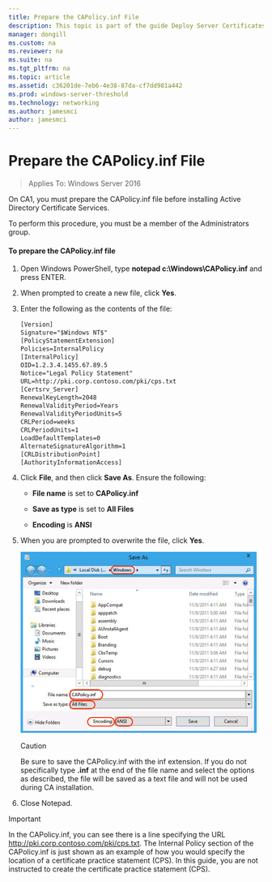 ```yaml
---
title: Prepare the CAPolicy.inf File
description: This topic is part of the guide Deploy Server Certificates for 802.1X Wired and Wireless Deployments
manager: dongill
ms.custom: na
ms.reviewer: na
ms.suite: na
ms.tgt_pltfrm: na
ms.topic: article
ms.assetid: c36201de-7eb6-4e38-87da-cf7dd981a442
ms.prod: windows-server-threshold
ms.technology: networking
ms.author: jamesmci
author: jamesmci
---
```

# Prepare the CAPolicy.inf File

>Applies To: Windows Server 2016

On CA1, you must prepare the CAPolicy.inf file before installing Active Directory Certificate Services.  
  
To perform this procedure, you must be a member of the Administrators group.  
  
#### To prepare the CAPolicy.inf file  
  
1.  Open Windows PowerShell, type **notepad c:\Windows\CAPolicy.inf** and press ENTER.  
  
2.  When prompted to create a new file, click **Yes**.  
  
3.  Enter the following as the contents of the file:  
  
    ```  
    [Version]  
    Signature="$Windows NT$"  
    [PolicyStatementExtension]  
    Policies=InternalPolicy  
    [InternalPolicy]  
    OID=1.2.3.4.1455.67.89.5  
    Notice="Legal Policy Statement"  
    URL=http://pki.corp.contoso.com/pki/cps.txt  
    [Certsrv_Server]  
    RenewalKeyLength=2048  
    RenewalValidityPeriod=Years  
    RenewalValidityPeriodUnits=5  
    CRLPeriod=weeks  
    CRLPeriodUnits=1  
    LoadDefaultTemplates=0  
    AlternateSignatureAlgorithm=1  
    [CRLDistributionPoint]  
    [AuthorityInformationAccess]  
    ```  
  
4.  Click **File**, and then click **Save As**. Ensure the following:  
  
    -   **File name** is set to **CAPolicy.inf**  
  
    -   **Save as type** is set to **All Files**  
  
    -   **Encoding** is **ANSI**  
  
5.  When you are prompted to overwrite the file, click **Yes**.  
  
    ![Notepad dialog box](../../../media/Prepare-the-CAPolicy-inf-File/001-SaveCAPolicyORCA1.gif)  
  
    > [!CAUTION]  
    > Be sure to save the CAPolicy.inf with the inf extension. If you do not specifically type **.inf** at the end of the file name and select the options as described, the file will be saved as a text file and will not be used during CA installation.  
  
6.  Close Notepad.  
  
> [!IMPORTANT]  
> In the CAPolicy.inf, you can see there is a line specifying the URL http://pki.corp.contoso.com/pki/cps.txt. The Internal Policy section of the CAPolicy.inf is just shown as an example of how you would specify the location of a certificate practice statement (CPS). In this guide, you are not instructed to create the certificate practice statement (CPS).  
  


